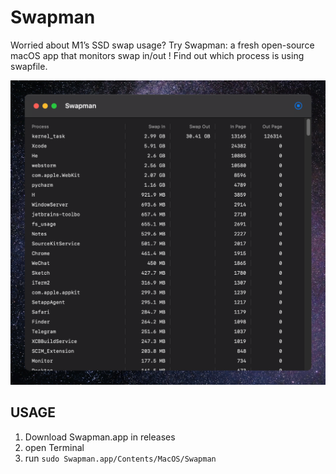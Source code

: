 #  Swapman

Worried about M1’s SSD swap usage?  Try Swapman: a fresh open-source macOS app that monitors swap in/out ! Find out which process is using swapfile.

![Screenshot](./Screenshot.png)

## USAGE

1. Download Swapman.app in releases
2. open Terminal
3. run `sudo Swapman.app/Contents/MacOS/Swapman`

